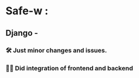 # Safe-w :
## Django -
### 🛠 Just minor changes and issues.
### 👨‍💻 Did integration of frontend and backend
